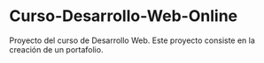 # Curso-Desarrollo-Web-Online
Proyecto del curso de Desarrollo Web. Este proyecto consiste en la creación de un portafolio.
